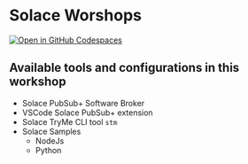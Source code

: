 # Solace Worshops

[![Open in GitHub Codespaces](https://github.com/codespaces/badge.svg)](https://codespaces.new/TamimiGitHub/codespaces-test)


## Available tools and configurations in this workshop

- Solace PubSub+ Software Broker 
- VSCode Solace PubSub+ extension
- Solace TryMe CLI tool `stm`
- Solace Samples 
  - NodeJs
  - Python
